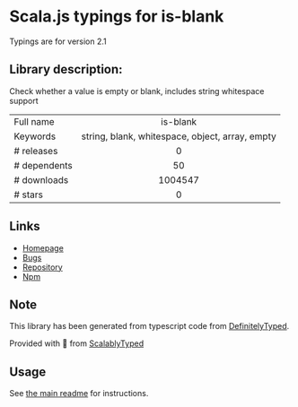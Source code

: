 
# Scala.js typings for is-blank

Typings are for version 2.1

## Library description:
Check whether a value is empty or blank, includes string whitespace support

|                    |                 |
| ------------------ | :-------------: |
| Full name          | is-blank |
| Keywords           | string, blank, whitespace, object, array, empty |
| # releases         | 0 |
| # dependents       | 50 |
| # downloads        | 1004547 |
| # stars            | 0 |

## Links
- [Homepage](https://github.com/johnotander/is-blank#readme)
- [Bugs](https://github.com/johnotander/is-blank/issues)
- [Repository](https://github.com/johnotander/is-blank)
- [Npm](https://www.npmjs.com/package/is-blank)
    


## Note
This library has been generated from typescript code from [DefinitelyTyped](https://definitelytyped.org).

Provided with :purple_heart: from [ScalablyTyped](https://github.com/oyvindberg/ScalablyTyped)

## Usage
See [the main readme](../../readme.md) for instructions.


